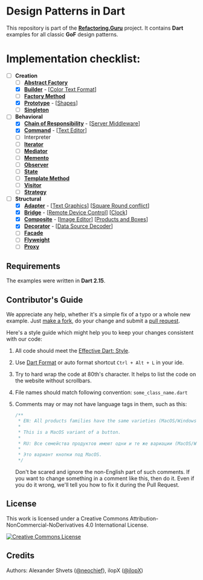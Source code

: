 # Design Patterns in Dart
This repository is part of the [**Refactoring.Guru**](https://refactoring.guru/design-patterns) project.
It contains **Dart** examples for all classic **GoF** design patterns.

# Implementation checklist:
- [ ] **Creation**
    - [ ] [**Abstract Factory**](https://refactoring.guru/design-patterns/abstract-factory)
    - [x] [**Builder**](https://refactoring.guru/design-patterns/builder) - [[Color Text Format](https://github.com/RefactoringGuru/design-patterns-dart/tree/master/patterns/builder/color_text_format)]
    - [ ] [**Factory Method**](https://refactoring.guru/design-patterns/factory-method)
    - [x] [**Prototype**](https://refactoring.guru/design-patterns/prototype) - [[Shapes](https://github.com/RefactoringGuru/design-patterns-dart/tree/master/patterns/prototype/shapes)] 
    - [ ] [**Singleton**](https://refactoring.guru/design-patterns/singleton)
- [ ]  **Behavioral**
    - [x] [**Chain of Responsibility**](https://refactoring.guru/design-patterns/chain-of-esponsibility) - [[Server Middleware](https://github.com/RefactoringGuru/design-patterns-dart/tree/master/patterns/chain_of_responsibility/server_middleware)]
    - [x] [**Command**](https://refactoring.guru/design-patterns/command) - [[Text Editor](https://github.com/RefactoringGuru/design-patterns-dart/tree/master/patterns/command/text_editor)] 
    - [ ] Interpreter
    - [ ] [**Iterator**](https://refactoring.guru/design-patterns/iterator)
    - [ ] [**Mediator**](https://refactoring.guru/design-patterns/mediator)
    - [ ] [**Memento**](https://refactoring.guru/design-patterns/memento)
    - [ ] [**Observer**](https://refactoring.guru/design-patterns/observer)
    - [ ] [**State**](https://refactoring.guru/design-patterns/state)
    - [ ] [**Template Method**](https://refactoring.guru/design-patterns/template-method)
    - [ ] [**Visitor**](https://refactoring.guru/design-patterns/visitor)
    - [ ] [**Strategy**](https://refactoring.guru/design-patterns/strategy)
- [ ] **Structural**
    - [x] [**Adapter**](https://refactoring.guru/design-patterns/adapter) - [[Text Graphics](https://github.com/RefactoringGuru/design-patterns-dart/tree/master/patterns/adapter/text_graphics)] [[Square Round conflict](https://github.com/RefactoringGuru/design-patterns-dart/tree/master/patterns/adapter/square_round_conflict)] 
    - [x] [**Bridge**](https://refactoring.guru/design-patterns/bridge) - [[Remote Device Control](https://github.com/RefactoringGuru/design-patterns-dart/tree/master/patterns/bridge/devices_remote_control)] [[Clock](https://github.com/RefactoringGuru/design-patterns-dart/tree/master/patterns/bridge/clock)] 
    - [x] [**Composite**](https://refactoring.guru/design-patterns/composite) - [[Image Editor](https://github.com/RefactoringGuru/design-patterns-dart/tree/master/patterns/composite/image_editor)] [[Products and Boxes](https://github.com/RefactoringGuru/design-patterns-dart/tree/master/patterns/composite/products_and_boxes)] 
    - [x] [**Decorator**](https://refactoring.guru/design-patterns/decorator) - [[Data Source Decoder](https://github.com/RefactoringGuru/design-patterns-dart/tree/master/patterns/decorator/data_source_decoder)]
    - [ ] [**Facade**](https://refactoring.guru/design-patterns/facade)
    - [ ] [**Flyweight**](https://refactoring.guru/design-patterns/flyweight)
    - [ ] [**Proxy**](https://refactoring.guru/design-patterns/proxy)

## Requirements

The examples were written in **Dart 2.15**.

## Contributor's Guide

We appreciate any help, whether it's a simple fix of a typo or a whole new example. Just [make a fork](https://help.github.com/articles/fork-a-repo/), do your change and submit a [pull request](https://help.github.com/articles/creating-a-pull-request-from-a-fork/).

Here's a style guide which might help you to keep your changes consistent with our code:

1. All code should meet the [Effective Dart: Style](https://dart.dev/guides/language/effective-dart/style).
 
2. Use [Dart Format](https://dart.dev/tools/dart-format) or auto format shortcut `Ctrl + Alt + L` in your ide. 

3. Try to hard wrap the code at 80th's character. It helps to list the code on the website without scrollbars.

4. File names should match following convention: `some_class_name.dart`

5. Comments may or may not have language tags in them, such as this:

    ```dart
    /**
     * EN: All products families have the same varieties (MacOS/Windows).
     *
     * This is a MacOS variant of a button.
     *
     * RU: Все семейства продуктов имеют одни и те же вариации (MacOS/Windows).
     *
     * Это вариант кнопки под MacOS.
     */
    ```

    Don't be scared and ignore the non-English part of such comments. If you want to change something in a comment like this, then do it. Even if you do it wrong, we'll tell you how to fix it during the Pull Request.


## License

This work is licensed under a Creative Commons Attribution-NonCommercial-NoDerivatives 4.0 International License.

<a rel="license" href="http://creativecommons.org/licenses/by-nc-nd/4.0/"><img alt="Creative Commons License" style="border-width:0" src="https://i.creativecommons.org/l/by-nc-nd/4.0/80x15.png" /></a>


## Credits

Authors: Alexander Shvets ([@neochief](https://github.com/neochief)), ilopX ([@ilopX](https://github.com/ilopX))

